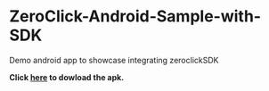 # ZeroClick-Android-Sample-with-SDK
Demo android app to showcase integrating zeroclickSDK 

**Click [here](https://drive.google.com/file/d/1U8kRlK3R4sDGqLPSMFca6eGwoxQzIAJw/view?usp=sharing) to dowload the apk.**
